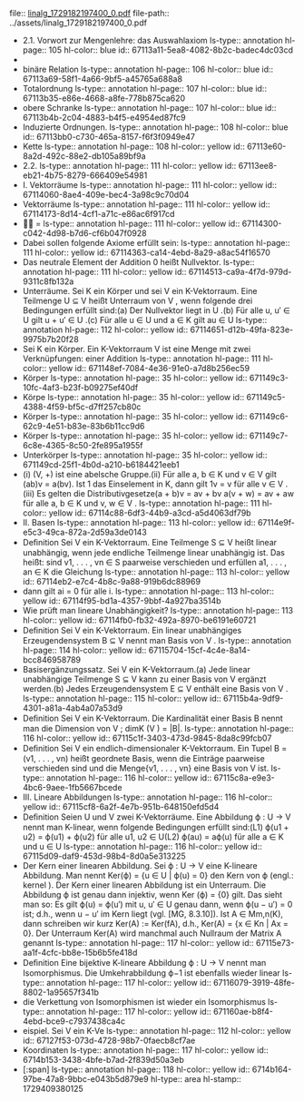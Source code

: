 file:: [linalg_1729182197400_0.pdf](../assets/linalg_1729182197400_0.pdf)
file-path:: ../assets/linalg_1729182197400_0.pdf

- 2.1. Vorwort zur Mengenlehre: das Auswahlaxiom
  ls-type:: annotation
  hl-page:: 105
  hl-color:: blue
  id:: 67113a11-5ea8-4082-8b2c-badec4dc03cd
-
- binäre Relation
  ls-type:: annotation
  hl-page:: 106
  hl-color:: blue
  id:: 67113a69-58f1-4a66-9bf5-a45765a688a8
- Totalordnung
  ls-type:: annotation
  hl-page:: 107
  hl-color:: blue
  id:: 67113b35-e86e-4668-a8fe-778b875ca620
- obere Schranke
  ls-type:: annotation
  hl-page:: 107
  hl-color:: blue
  id:: 67113b4b-2c04-4883-b4f5-e4954ed87fc9
- Induzierte Ordnungen.
  ls-type:: annotation
  hl-page:: 108
  hl-color:: blue
  id:: 67113bb0-c730-465a-8157-f6f3f0949e47
- Kette
  ls-type:: annotation
  hl-page:: 108
  hl-color:: yellow
  id:: 67113e60-8a2d-492c-88e2-db105a89bf9a
- 2.2.
  ls-type:: annotation
  hl-page:: 111
  hl-color:: yellow
  id:: 67113ee8-eb21-4b75-8279-666409e54981
- I. Vektorräume
  ls-type:: annotation
  hl-page:: 111
  hl-color:: yellow
  id:: 67114060-8ae4-409e-bec4-3a98c9c70d04
- Vektorräume
  ls-type:: annotation
  hl-page:: 111
  hl-color:: yellow
  id:: 67114173-8d14-4cf1-a71c-e86ac6f917cd
-  =
  ls-type:: annotation
  hl-page:: 111
  hl-color:: yellow
  id:: 67114300-c042-4d98-b7d6-cf6b047f0928
- Dabei sollen folgende Axiome erfüllt sein:
  ls-type:: annotation
  hl-page:: 111
  hl-color:: yellow
  id:: 67114363-ca14-4ebd-8a29-a8ac54f16570
- Das neutrale Element der Addition 0 heißt Nullvektor.
  ls-type:: annotation
  hl-page:: 111
  hl-color:: yellow
  id:: 67114513-ca9a-4f7d-979d-9311c8fb132a
- Unterräume. Sei K ein Körper und sei V ein K-Vektorraum. Eine Teilmenge U ⊆ V heißt Unterraum von V , wenn folgende drei Bedingungen erfüllt sind:(a) Der Nullvektor liegt in U .(b) Für alle u, u′ ∈ U gilt u + u′ ∈ U .(c) Für alle u ∈ U und a ∈ K gilt au ∈ U 
  ls-type:: annotation
  hl-page:: 112
  hl-color:: yellow
  id:: 67114651-d12b-49fa-823e-9975b7b20f28
- Sei K ein Körper. Ein K-Vektorraum V ist eine Menge mit zwei Verknüpfungen: einer Addition
  ls-type:: annotation
  hl-page:: 111
  hl-color:: yellow
  id:: 671148ef-7084-4e36-91e0-a7d8b256ec59
- Körper
  ls-type:: annotation
  hl-page:: 35
  hl-color:: yellow
  id:: 671149c3-10fc-4af3-b23f-b09275ef40df
- Körpe
  ls-type:: annotation
  hl-page:: 35
  hl-color:: yellow
  id:: 671149c5-4388-4f59-bf5c-d7ff257cb80c
- Körper
  ls-type:: annotation
  hl-page:: 35
  hl-color:: yellow
  id:: 671149c6-62c9-4e51-b83e-83b6b11cc9d6
- Körper
  ls-type:: annotation
  hl-page:: 35
  hl-color:: yellow
  id:: 671149c7-6c8e-4365-8c50-2fe895a1955f
- Unterkörper
  ls-type:: annotation
  hl-page:: 35
  hl-color:: yellow
  id:: 671149cd-25f1-4b0d-a210-b6184421eeb1
- (i) (V, +) ist eine abelsche Gruppe.(ii) Für alle a, b ∈ K und v ∈ V gilt (ab)v = a(bv). Ist 1 das Einselement in K, dann gilt 1v = v für alle v ∈ V .(iii) Es gelten die Distributivgesetze(a + b)v = av + bv a(v + w) = av + aw für alle a, b ∈ K und v, w ∈ V .
  ls-type:: annotation
  hl-page:: 111
  hl-color:: yellow
  id:: 67114c88-6df3-44b9-a3cd-a5d4063df79b
- II. Basen
  ls-type:: annotation
  hl-page:: 113
  hl-color:: yellow
  id:: 67114e9f-e5c3-49ca-872a-2d59a3de0143
- Deﬁnition Sei V ein K-Vektorraum. Eine Teilmenge S ⊆ V heißt linear unabhängig, wenn jede endliche Teilmenge linear unabhängig ist. Das heißt: sind v1, . . . , vn ∈ S paarweise verschieden und erfüllen a1, . . . , an ∈ K die Gleichung
  ls-type:: annotation
  hl-page:: 113
  hl-color:: yellow
  id:: 67114eb2-e7c4-4b8c-9a88-919b6dc88969
- dann gilt ai = 0 für alle i.
  ls-type:: annotation
  hl-page:: 113
  hl-color:: yellow
  id:: 67114f95-bd1a-4357-9bbf-4a927ba3514b
- Wie prüft man lineare Unabhängigkeit?
  ls-type:: annotation
  hl-page:: 113
  hl-color:: yellow
  id:: 67114fb0-fb32-492a-8970-be6191e60721
- Deﬁnition Sei V ein K-Vektorraum. Ein linear unabhängiges Erzeugendensystem B ⊆ V nennt man Basis von V .
  ls-type:: annotation
  hl-page:: 114
  hl-color:: yellow
  id:: 67115704-15cf-4c4e-8a14-bcc846958789
- Basisergänzungssatz. Sei V ein K-Vektorraum.(a) Jede linear unabhängige Teilmenge S ⊆ V kann zu einer Basis von V ergänzt werden.(b) Jedes Erzeugendensystem E ⊆ V enthält eine Basis von V .
  ls-type:: annotation
  hl-page:: 115
  hl-color:: yellow
  id:: 67115b4a-9df9-4301-a81a-4ab4a07a53d9
- Deﬁnition Sei V ein K-Vektorraum. Die Kardinalität einer Basis B nennt man die Dimension von V ; dimK (V ) = |B|.
  ls-type:: annotation
  hl-page:: 116
  hl-color:: yellow
  id:: 67115c1f-3403-473d-9845-8da8c99fcb07
- Deﬁnition Sei V ein endlich-dimensionaler K-Vektorraum. Ein Tupel B = (v1, . . . , vn) heißt geordnete Basis, wenn die Einträge paarweise verschieden sind und die Menge{v1, . . . , vn} eine Basis von V ist.
  ls-type:: annotation
  hl-page:: 116
  hl-color:: yellow
  id:: 67115c8a-e9e3-4bc6-9aee-1fb5667bcede
- III. Lineare Abbildungen
  ls-type:: annotation
  hl-page:: 116
  hl-color:: yellow
  id:: 67115cf8-6a2f-4e7b-951b-648150efd5d4
- Deﬁnition Seien U und V zwei K-Vektorräume. Eine Abbildung ϕ : U → V nennt man K-linear, wenn folgende Bedingungen erfüllt sind:(L1) ϕ(u1 + u2) = ϕ(u1) + ϕ(u2) für alle u1, u2 ∈ U(L2) ϕ(au) = aϕ(u) für alle a ∈ K und u ∈ U
  ls-type:: annotation
  hl-page:: 116
  hl-color:: yellow
  id:: 67115d09-daf9-453d-98b4-8d0a5e313225
- Der Kern einer linearen Abbildung. Sei ϕ : U → V eine K-lineare Abbildung. Man nennt Ker(ϕ) = {u ∈ U | ϕ(u) = 0} den Kern von ϕ (engl.: kernel ). Der Kern einer linearen Abbildung ist ein Unterraum. Die Abbildung ϕ ist genau dann injektiv, wenn Ker (ϕ) = {0} gilt. Das sieht man so: Es gilt ϕ(u) = ϕ(u′) mit u, u′ ∈ U genau dann, wenn ϕ(u − u′) = 0 ist; d.h., wenn u − u′ im Kern liegt (vgl. [MG, 8.3.10]). Ist A ∈ Mm,n(K), dann schreiben wir kurz Ker(A) := Ker(fA), d.h., Ker(A) = {x ∈ Kn | Ax = 0}. Der Unterraum Ker(A) wird manchmal auch Nullraum der Matrix A genannt
  ls-type:: annotation
  hl-page:: 117
  hl-color:: yellow
  id:: 67115e73-aa1f-4cfc-bb8e-15b6b5fe418d
- Deﬁnition Eine bijektive K-lineare Abbildung ϕ : U → V nennt man Isomorphismus. Die Umkehrabbildung ϕ−1 ist ebenfalls wieder linear
  ls-type:: annotation
  hl-page:: 117
  hl-color:: yellow
  id:: 67116079-3919-48fe-8802-1a95657f341b
- die Verkettung von Isomorphismen ist wieder ein Isomorphismus
  ls-type:: annotation
  hl-page:: 117
  hl-color:: yellow
  id:: 671160ae-b8f4-4ebd-bce9-c7937438ca4c
- eispiel. Sei V ein K-Ve
  ls-type:: annotation
  hl-page:: 112
  hl-color:: yellow
  id:: 67127f53-073d-4728-98b7-0faecb8cf7ae
- Koordinaten
  ls-type:: annotation
  hl-page:: 117
  hl-color:: yellow
  id:: 6714b153-3438-4bfe-b7ad-2f839d50a3eb
- [:span]
  ls-type:: annotation
  hl-page:: 118
  hl-color:: yellow
  id:: 6714b164-97be-47a8-9bbc-e043b5d879e9
  hl-type:: area
  hl-stamp:: 1729409380125